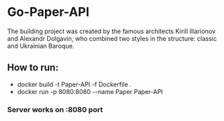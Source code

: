 # Go-Paper-API

The building project was created by the famous architects  Kirill Illarionov and Alexandr Dolgavin, who combined two styles in the structure: classic and Ukrainian Baroque. 


## How to run:
- docker build -t Paper-API -f Dockerfile .
- docker run -p 8080:8080 --name Paper Paper-API
### Server works on :8080 port
